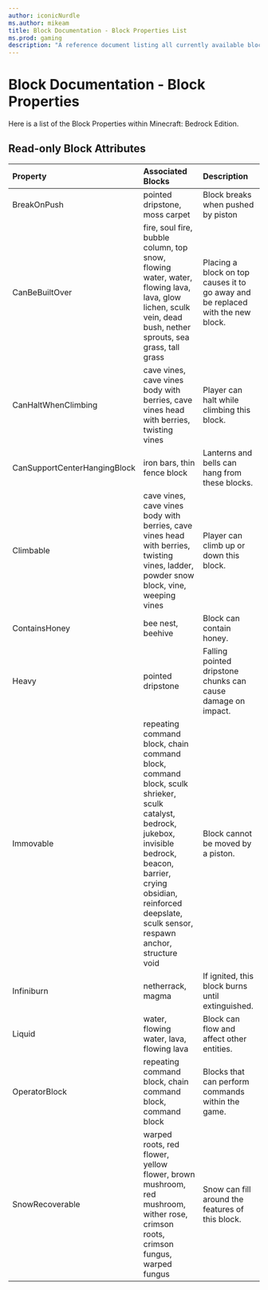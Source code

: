 ```yaml
---
author: iconicNurdle
ms.author: mikeam
title: Block Documentation - Block Properties List
ms.prod: gaming
description: "A reference document listing all currently available block properties"
---
```


# Block Documentation - Block Properties

Here is a list of the Block Properties within Minecraft: Bedrock Edition.

## Read-only Block Attributes

|Property |Associated Blocks  |Description  |
|:----------|:----------|:----------|
|BreakOnPush | pointed dripstone, moss carpet | Block breaks when pushed by piston |
|CanBeBuiltOver | fire, soul fire, bubble column, top snow, flowing water, water, flowing lava, lava, glow lichen, sculk vein, dead bush, nether sprouts, sea grass, tall grass | Placing a block on top causes it to go away and be replaced with the new block.|
|CanHaltWhenClimbing | cave vines, cave vines body with berries, cave vines head with berries, twisting vines  |Player can halt while climbing this block. |
|CanSupportCenterHangingBlock | iron bars, thin fence block |Lanterns and bells can hang from these blocks. |
|Climbable | cave vines, cave vines body with berries, cave vines head with berries, twisting vines, ladder, powder snow block, vine, weeping vines | Player can climb up or down this block. |
|ContainsHoney| bee nest, beehive |Block can contain honey. |
|Heavy| pointed dripstone | Falling pointed dripstone chunks can cause damage on impact.|
|Immovable | repeating command block, chain command block, command block, sculk shrieker, sculk catalyst, bedrock, jukebox, invisible bedrock, beacon, barrier, crying obsidian, reinforced deepslate, sculk sensor, respawn anchor, structure void | Block cannot be moved by a piston. |
|Infiniburn | netherrack, magma | If ignited, this block burns until extinguished. |
|Liquid |water, flowing water, lava, flowing lava  | Block can flow and affect other entities. |
|OperatorBlock | repeating command block, chain command block, command block  | Blocks that can perform commands within the game. |
|SnowRecoverable | warped roots, red flower, yellow flower, brown mushroom, red mushroom, wither rose, crimson roots, crimson fungus, warped fungus |Snow can fill around the features of this block. |
